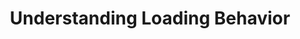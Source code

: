 ---
title: Understanding Loading Behavior
permalink: /replication/loading/understanding-loading-behavior
keywords: loading behavior, loading, append, append-only, upsert, insert. truncate
summary: "Learn about the methods Stitch uses to load data into your destination and what the impact will be on your destination tables."

layout: general
toc: true

content-type: "guide"
key: "understanding-loading-behavior"
order: 1

intro: |
  {{ page.summary }}

  In this guide, we'll cover:

  {% for section in page.sections %}
  - [{{ section.summary }}](#{{ section.anchor }})
  {% endfor %}

sections:
  - title: "Loading behavior types"
    anchor: "loading-behavior-types"
    summary: "The loading behavior types Stitch supports"
    content: |
      When data is loaded into your destination, Stitch will use one of the following loading behavior types:

      {% for subsection in section.subsections %}
      - [{{ subsection.title }}](#{{ subsection.anchor }})
      {% endfor %}

    subsections:
# This data is kept in _data/tooltips.yml
      - title: "Upsert"
        anchor: "loading-behavior-types--upsert"
        content: |
          {{ site.data.tooltips.upsert }}

      - title: "Append-Only"
        anchor: "loading-behavior-types--append-only"
        content: |
          {{ site.data.tooltips.append-only }}

  - title: "Determining loading behavior"
    anchor: "loading-behavior-determined"
    summary: "How loading behavior is determined"
    content: |
      At a high level, loading behavior is determined by the following:

      - The destination's support for Upsert loading
      - The presence of Primary Keys in the source data and destination
      - The integration or table has pre-configured loading behavior

    subsections:
      - title: "Upsert loading"
        anchor: "upsert-loading-conditions"
        content: |
          Upsert loading is used when **all** of the following conditions are met:

          1. The destination supports or is configured to use Upsert loading, **and**
          2. The data has defined Primary Keys in the source **and** destination, **and**
          3. The integration or table is not pre-configured to use Append-Only loading

          **Note**: This is applicable to all [Replication Methods]({{ link.replication.rep-methods | prepend: site.baseurl }}).

      - title: "Append-Only loading"
        anchor: "append-only-conditions"
        content: |
          Append-Only loading is used when **any** of the following conditions are met:

          - The destination only supports or is configured to use Append-Only loading, **or**
          - The data doesn't have defined Primary Keys in the source **or** destination, **or**
          - The integration or table is pre-configured to use Append-Only loading

  - title: "Examples"
    anchor: "examples"
    summary: "Examples of each loading behavior type"
    content: |
      {% for subsection in section.subsections %}
      - [{{ subsection.title }}](#{{ subsection.anchor }})
      {% endfor %}

    subsections:
      - title: "Upsert loading example"
        anchor: "example--upsert-loading"
        summary: "Upsert loading"
        content: |
          In this example:

          1. The destination supports **or** is configured to use Upsert loading, and
          2. The data has defined Primary Keys in the source and destination, and
          3. The integration or table being loaded is not pre-configured to use Append-Only loading

          {% include layout/image.html enlarge=true file="/replication/upsert-loading-example.png" alt="Click to enlarge: Upsert loading example" %}

      - title: "Append-Only example"
        anchor: "example--append-only-loading"
        summary: "Append-Only examples"
        content: |
          This example is applicable **any** of the following are true:

          - The destination only supports **or** is configured to use Append-Only loading, **or**
          - The integration or table being loaded is pre-configured to use Append-Only loading, **or**
          - The source data has defined Primary Keys, but the table in the destination doesn't. For example: Primary Key table comments are removed from a table in Amazon Redshift.

          {% include layout/image.html enlarge=true file="/replication/append-only-loading.png" alt="Click to enlarge: Append-Only loading example" %}

      - title: "Append-Only loading, no defined source Primary keys"
        anchor: "example--append-only--no-primary-keys"
        content: |
          This example is applicable when the source data doesn't have a defined Primary Key.

          When source data that doesn't have a Primary Key is replicated, Stitch appends an `{{ system-column.primary-key }}` to the data to function as a Primary Key. Data will be loaded using Append-Only loading, regardless of what loading behavior the destination supports or is configured to use.

          {% include layout/image.html enlarge=true file="/replication/append-only-no-primary-key.png" alt="Click to enlarge: Append-Only loading as a result of no defined Primary Keys" %}

  - title: "Reference"
    anchor: "reference"
    summary: "References lists for destinations, integrations, and loading behavior"
    content: |
      {% for subsection in section.subsections %}
      - [{{ subsection.title }}](#{{ subsection.anchor }})
      {% endfor %}

    subsections:
      - title: "Destinations and default loading behavior"
        anchor: "reference--destinations-loading-behavior"
        content: |
          {% include misc/icons.html %}

          **Note**: If a destination supports and is configured to use Upsert loading, Stitch will attempt to use Upsert loading before Append-Only. All [other conditions for Upsert loading](#upsert-loading-conditions) must also be met.

          {% assign attributes = "Destination|Version|Default loading behavior|Loading behavior is configurable?" | split:"|" %}

          {% assign destinations = site.destinations | where:"destination",true | sort:"display_name" %}

          <table class="attribute-list">
          <tr>
          {% for attribute in attributes %}
          {% if forloop.first == true %}
          <td align="right">
          {% else %}
          <td>
          {% endif %}
          <strong>{{ attribute }}</strong>
          </td>
          {% endfor %}
          </tr>
          {% for destination in destinations %}
          {% assign version = destination.this-version | prepend: "v" %}
          <tr>
          <td align="right">
          {{ destination.display_name }}
          </td>
          <td width="15%; fixed">
          {{ version }}
          </td>
          <td width="20%; fixed">
          {{ site.data.destinations[destination.type][version]replication.default-loading-behavior }}
          </td>
          <td width="25%; fixed">
          {% case site.data.destinations[destination.type][version]replication.configurable-loading-behavior %}
          {% when true %}
          {{ supported | replace:"TOOLTIP","Loading behavior is configurable for this destination and version." }}
          {% when false %}
          {{ not-supported | replace:"TOOLTIP","Loading behavior is not configurable for this destination and version." }}
          {% endcase %}
          </td>
          </tr>
          {% endfor %}
          </table>

      - title: "Append-Only integrations and tables"
        anchor: "reference--append-only-integrations"
        content: |
          {% assign all-integrations = site.documents | where:"input",true %}
          {% assign append-only-integrations = all-integrations | where:"append-only-integration",true %}
          {% assign append-only-tables = all-integrations | where:"append-only-tables",true %}

          {% assign all-append-only = append-only-integrations | concat: append-only-tables | sort:"display_name" %}

          {% assign attributes = "Integration|Version|Notes" | split:"|" %}

          The integrations listed below are pre-configured to use Append-Only loading for all or some tables.

          <table class="attribute-list">
          <tr>
          {% for attribute in attributes %}
          {% if forloop.first == true %}
          <td align="right" width="40%; fixed">
          {% else %}
          <td>
          {% endif %}
          <strong>{{ attribute }}</strong>
          </td>
          {% endfor %}
          </tr>
          {% for integration in all-append-only %}
          <tr>
          <td align="right">
          {{ integration.display_name }}
          </td>
          <td width="15%; fixed">
          {{ integration.this-version | prepend: "v" }}
          </td>
          <td>
          {% if integration.append-only-integration == true %}
          All tables use Append-Only loading
          {% endif %}
          {% if integration.append-only-tables == true %}
          {{ integration.append-only-tables-description }}
          {% endif %}
          </td>
          </tr>
          {% endfor %}
          </table>
---